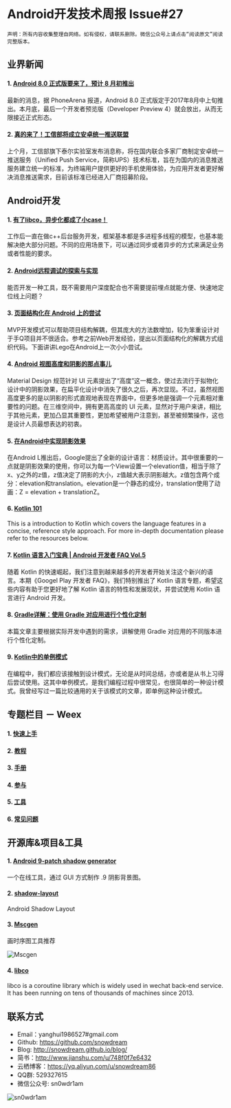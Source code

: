 # Android开发技术周报 Issue#27

    声明：所有内容收集整理自网络。如有侵权，请联系删除。微信公众号上请点击“阅读原文”阅读完整版本。
    
## 业界新闻
#### 1. [Android 8.0 正式版要来了，预计 8 月初推出](https://www.oschina.net/news/86939/android-o-release-date)
最新的消息，据 PhoneArena 报道，Android 8.0 正式版定于2017年8月中上旬推出。本月底，最后一个开发者预览版（Developer Preview 4）就会放出，从而无限接近正式形态。

#### 2. [真的来了！工信部将成立安卓统一推送联盟](https://www.oschina.net/news/86943/android-messaging-standard)
上个月，工信部旗下泰尔实验室发布消息称，将在国内联合多家厂商制定安卓统一推送服务（Unified Push Service，简称UPS）技术标准，旨在为国内的消息推送服务建立统一的标准，为终端用户提供更好的手机使用体验，为应用开发者更好解决消息推送需求，目前该标准已经进入厂商招募阶段。

## Android开发
#### 1. [有了libco，异步化都成了小case！](http://t.cn/RKBRZy0)
工作后一直在做c++后台服务开发，框架基本都是多进程多线程的模型，也基本能解决绝大部分问题。不同的应用场景下，可以通过同步或者异步的方式来满足业务或者性能的要求。

#### 2. [Android远程调试的探索与实现](http://t.cn/RKBQKA4)
能否开发一种工具，既不需要用户深度配合也不需要提前埋点就能方便、快速地定位线上问题？

#### 3. [页面结构化在 Android 上的尝试](http://t.cn/RKBQ8iN)
MVP开发模式可以帮助项目结构解耦，但其庞大的方法数增加，较为笨重设计对于手Q项目并不很适合。参考之前Web开发经验，提出以页面结构化的解耦方式组织代码。下面讲讲Lego在Android上一次小小尝试。

#### 4. [Android 视图高度和阴影的那点事儿](http://yifeng.studio/2017/02/26/android-elevation-and-shadow/)
Material Design 规范针对 UI 元素提出了“高度”这一概念，使过去流行于拟物化设计中的阴影效果，在扁平化设计中消失了很久之后，再次显现。不过，虽然视图高度更多的是以阴影的形式直观地表现在界面中，但更多地是强调一个元素相对重要性的问题。在三维空间中，拥有更高高度的 UI 元素，显然对于用户来讲，相比于其他元素，更加凸显其重要性，更加希望被用户注意到，甚至被频繁操作，这也是设计人员最想表达的初衷。

#### 5. [在Android中实现阴影效果](http://www.yiqivr.com/2015/03/03/在Android中实现阴影效果/)
在Android L推出后，Google提出了全新的设计语言：材质设计。其中很重要的一点就是阴影效果的使用，你可以为每一个View设置一个elevation值，相当于除了x、y之外的z值，z值决定了阴影的大小，z值越大表示阴影越大。z值包含两个成分：elevation和translation。elevation是一个静态的成分，translation使用了动画：Z = elevation + translationZ。

#### 6. [Kotlin 101](http://www.slatekit.com/kotlin101.html)
This is a introduction to Kotlin which covers the language features in a concise, reference style approach. For more in-depth documentation please refer to the resources below.

#### 7. [Kotlin 语言入门宝典 | Android 开发者 FAQ Vol.5](http://t.cn/RKBQUL0)
随着 Kotlin 的快速崛起，我们注意到越来越多的开发者开始关注这个新兴的语言。本期《Googel Play 开发者 FAQ》，我们特别推出了 Kotlin 语言专题，希望这些内容有助于您更好地了解 Kotlin 语言的特性和发展现状，并尝试使用 Kotlin 语言进行 Android 开发。


#### 8. [Gradle详解：使用 Gradle 对应用进行个性化定制](http://t.cn/RKB8yNK)
本篇文章主要根据实际开发中遇到的需求，讲解使用 Gradle 对应用的不同版本进行个性化定制。

#### 9. [Kotlin中的单例模式](http://droidyue.com/blog/2017/07/17/singleton-in-kotlin/)
在编程中，我们都应该接触到设计模式，无论是从时间总结，亦或者是从书上习得后尝试使用。这其中单例模式，是我们编程过程中很常见，也很简单的一种设计模式。我曾经写过一篇比较通用的关于该模式的文章，即单例这种设计模式。

## 专题栏目 － Weex
#### 1. [快速上手](https://weex.incubator.apache.org/cn/guide/)
#### 2. [教程](https://weex.incubator.apache.org/cn/guide/)
#### 3. [手册](https://weex.incubator.apache.org/cn/references/)
#### 4. [参与](https://weex.incubator.apache.org/cn/guide/contributing.html)
#### 5. [工具](https://weex.incubator.apache.org/cn/playground.html)
#### 6. [常见问题](https://weex.incubator.apache.org/cn/faq.html)

## 开源库&项目&工具
#### 1. [Android 9-patch shadow generator](http://inloop.github.io/shadow4android/)
一个在线工具，通过 GUI 方式制作 .9 阴影背景图。

#### 2. [shadow-layout](https://github.com/dmytrodanylyk/shadow-layout)
Android Shadow Layout

#### 3. [Mscgen](http://www.mcternan.me.uk/mscgen/)
画时序图工具推荐

![Mscgen](http://www.mcternan.me.uk/mscgen/img/example0.png)

#### 4. [libco](https://github.com/Tencent/libco)
libco is a coroutine library which is widely used in wechat back-end service. It has been running on tens of thousands of machines since 2013.

## 联系方式
* Email：yanghui1986527#gmail.com
* Github: https://github.com/snowdream
* Blog: http://snowdream.github.io/blog/
* 简书：http://www.jianshu.com/u/748f0f7e6432
* 云栖博客：https://yq.aliyun.com/u/snowdream86 
* QQ群: 529327615     
* 微信公众号:  sn0wdr1am    

![sn0wdr1am](https://static.dingtalk.com/media/lADOmAwFCs0BAs0BAg_258_258.jpg)
